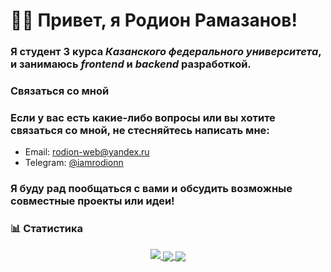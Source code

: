 # 👋🏻 Привет, я **Родион Рамазанов**!
### Я студент 3 курса *Казанского федерального университета*, и занимаюсь *frontend* и *backend* разработкой. 

### Связаться со мной
### Если у вас есть какие-либо вопросы или вы хотите связаться со мной, не стесняйтесь написать мне:
- Email: [rodion-web@yandex.ru](mailto:rodion-web@yandex.ru)
- Telegram: [@iamrodionn](https://t.me/iamrodionn)
### Я буду рад пообщаться с вами и обсудить возможные совместные проекты или идеи!

### 📊 Статистика

<a href="https://github.com/vn7n24fzkq/github-profile-summary-cards">
    <p align="center">
        <img src="http://github-profile-summary-cards.vercel.app/api/cards/profile-details?username=FatB0YY&theme=github_dark">
        <img align="center" src="https://github-profile-summary-cards.vercel.app/api/cards/stats?username=FatB0YY&theme=github_dark">
        <img align="center" src="https://github-profile-summary-cards.vercel.app/api/cards/productive-time?username=FatB0YY&theme=github_dark"><br>
    </p>
</a>

